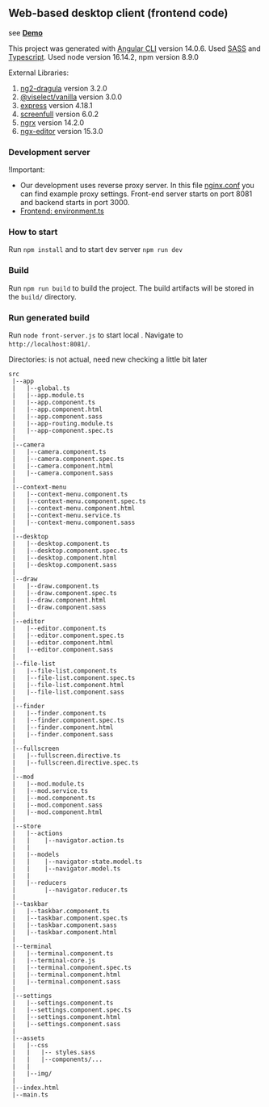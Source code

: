 ## Web-based desktop client (frontend code)

see **[Demo](https://neetcloud.dev)**

This project was generated with [Angular CLI](https://github.com/angular/angular-cli) version 14.0.6. 
Used [SASS](https://sass-lang.com) and [Typescript](https://www.typescriptlang.org).
Used node version 16.14.2, npm version 8.9.0

External Libraries:
1. [ng2-dragula](https://www.npmjs.com/package/ng2-dragula) version 3.2.0
2. [@viselect/vanilla](https://www.npmjs.com/package/@viselect/vanilla) version 3.0.0
3. [express](https://www.npmjs.com/package/express) version 4.18.1
4. [screenfull](https://www.npmjs.com/package/screenfull) version 6.0.2
5. [ngrx](https://ngrx.io) version 14.2.0
6. [ngx-editor](https://github.com/sibiraj-s/ngx-editor) version 15.3.0

### Development server

!Important:
- Our development uses reverse proxy server. In this file [nginx.conf](../nginx/nginx.conf) you can find example proxy settings. Front-end server starts on port 8081 and backend starts in port 3000. 
- [Frontend: environment.ts](./src/environments/environment.ts)

### How to start

Run `npm install` and to start dev server `npm run dev`

### Build

Run `npm run build` to build the project. The build artifacts will be stored in the `build/` directory.

### Run generated build

Run `node front-server.js` to start local . Navigate to `http://localhost:8081/`.

Directories: is not actual, need new checking a little bit later
```
src
 |--app
 |	 |--global.ts 
 |	 |--app.module.ts
 |	 |--app.component.ts
 |	 |--app.component.html
 |	 |--app.component.sass
 |	 |--app-routing.module.ts
 |	 |--app-component.spec.ts
 |
 |--camera
 |   |--camera.component.ts
 |	 |--camera.component.spec.ts
 |	 |--camera.component.html
 |	 |--camera.component.sass
 |
 |--context-menu
 |   |--context-menu.component.ts
 |	 |--context-menu.component.spec.ts
 |	 |--context-menu.component.html
 |	 |--context-menu.service.ts
 |	 |--context-menu.component.sass
 |
 |--desktop
 |	 |--desktop.component.ts
 |	 |--desktop.component.spec.ts
 |	 |--desktop.component.html
 |	 |--desktop.component.sass
 |
 |--draw
 |   |--draw.component.ts
 |	 |--draw.component.spec.ts
 |	 |--draw.component.html
 |	 |--draw.component.sass
 |
 |--editor
 |   |--editor.component.ts
 |	 |--editor.component.spec.ts
 |	 |--editor.component.html
 |	 |--editor.component.sass
 |
 |--file-list
 |   |--file-list.component.ts
 |	 |--file-list.component.spec.ts
 |	 |--file-list.component.html
 |	 |--file-list.component.sass
 |
 |--finder
 |   |--finder.component.ts
 |	 |--finder.component.spec.ts
 |	 |--finder.component.html
 |	 |--finder.component.sass
 |
 |--fullscreen
 |	 |--fullscreen.directive.ts
 |	 |--fullscreen.directive.spec.ts
 |
 |--mod
 |	 |--mod.module.ts
 |	 |--mod.service.ts
 |	 |--mod.component.ts
 |	 |--mod.component.sass
 |	 |--mod.component.html
 |
 |--store
 |	 |--actions
 |	 |    |--navigator.action.ts
 |	 |
 |	 |--models
 |	 |	  |--navigator-state.model.ts
 |	 |	  |--navigator.model.ts
 |   |
 |	 |--reducers
 |		  |--navigator.reducer.ts
 |
 |--taskbar
 |	 |--taskbar.component.ts
 |	 |--taskbar.component.spec.ts
 |	 |--taskbar.component.sass
 |	 |--taskbar.component.html
 |
 |--terminal
 |   |--terminal.component.ts
 |	 |--terminal-core.js
 |	 |--terminal.component.spec.ts
 |	 |--terminal.component.html
 |	 |--terminal.component.sass
 |
 |--settings
 |   |--settings.component.ts
 |	 |--settings.component.spec.ts
 |	 |--settings.component.html
 |	 |--settings.component.sass
 |
 |--assets
 |	 |--css
 |	 | 	 |-- styles.sass
 |	 |	 |--components/...
 |   |
 |	 |--img/
 |
 |--index.html
 |--main.ts
```
